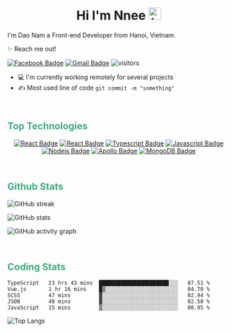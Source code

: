 <h1 align="center">Hi I'm Nnee <img src="https://user-images.githubusercontent.com/1303154/88677602-1635ba80-d120-11ea-84d8-d263ba5fc3c0.gif" width="28px" alt="hi"></h1>

I'm Dao Nam a Front-end Developer from Hanoi, Vietnam.

✨ Reach me out!

[![Facebook Badge](https://img.shields.io/badge/-nnee2810-14A0F9?style=flat-square&labelColor=14A0F9&logo=facebook&logoColor=white)](https://www.facebook.com/nnee2810/)
[![Gmail Badge](https://img.shields.io/badge/-dvn281002-EA4335?style=flat-square&labelColor=EA4335&logo=gmail&logoColor=white)](mailto:dvn281002@gmail.com)
![visitors](https://visitor-badge.glitch.me/badge?page_id=nnee2810.nnee2810)

- 💻 I'm currently working remotely for several projects
- ✍️ Most used line of code `git commit -m "something"`

<br/>

<h2 style="color: #3EAC7D;">Top Technologies</h2>

<div align="center">

[![React Badge](https://img.shields.io/badge/-Next.JS-000?style=for-the-badge&labelColor=000&logo=next.js&logoColor=fff)](#)
[![React Badge](https://img.shields.io/badge/-React-61DBFB?style=for-the-badge&labelColor=000&logo=react&logoColor=61DBFB)](#)
[![Typescript Badge](https://img.shields.io/badge/-Typescript-3178C6?style=for-the-badge&labelColor=000&logo=typescript&logoColor=3178C6)](#)
[![Javascript Badge](https://img.shields.io/badge/-Javascript-F7DF1E?style=for-the-badge&labelColor=000&logo=javascript&logoColor=F7DF1E)](#)
[![Nodejs Badge](https://img.shields.io/badge/-Node.JS-339933?style=for-the-badge&labelColor=000&logo=node.js&logoColor=339933)](#)
[![Apollo Badge](https://img.shields.io/badge/-Apollo--GraphQL-311C87?style=for-the-badge&labelColor=000&logo=apollographql&logoColor=311C87)](#)
[![MongoDB Badge](https://img.shields.io/badge/-MongoDB-47A248?style=for-the-badge&labelColor=000&logo=mongodb&logoColor=47A248)](#)

</div>

<br/>
<h2 style="color: #3EAC7D;">Github Stats</h2>

<p>
<img src="https://github-readme-streak-stats.herokuapp.com/?user=nnee2810&theme=vue-dark" alt="GitHub streak"/>
<p>

<p>
<img src="https://github-readme-stats.vercel.app/api?username=nnee2810&show_icons=true&theme=vue-dark" alt="GitHub stats"/>
<p>

<p>
<img src="https://activity-graph.herokuapp.com/graph?username=nnee2810&bg_color=273849&line=fff&color=3EAC7D&point=3EAC7D" alt="GitHub activity graph"/>
<p>

<br/>
<h2 style="color: #3EAC7D;">Coding Stats</h2>

<!--START_SECTION:waka-->
```text
TypeScript   23 hrs 43 mins  ██████████████████████░░░   87.51 % 
Vue.js       1 hr 16 mins    █▒░░░░░░░░░░░░░░░░░░░░░░░   04.70 % 
SCSS         47 mins         ▓░░░░░░░░░░░░░░░░░░░░░░░░   02.94 % 
JSON         40 mins         ▓░░░░░░░░░░░░░░░░░░░░░░░░   02.50 % 
JavaScript   15 mins         ▒░░░░░░░░░░░░░░░░░░░░░░░░   00.95 % 
```
<!--END_SECTION:waka-->

<p>
<img  src="https://github-readme-stats.vercel.app/api/top-langs/?username=nnee2810&theme=vue-dark&langs_count=10&layout=compact" alt="Top Langs"/>
<p>
